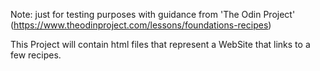 Note: just for testing purposes with guidance from 'The Odin Project' (https://www.theodinproject.com/lessons/foundations-recipes)

This Project will contain html files that represent a WebSite that links to a few recipes. 